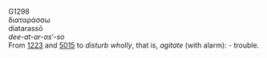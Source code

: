<body>
  <p>G1298<br>  διαταράσσω  <br> diatarassō  <br><i>dee-at-ar-as‘-so </i><br>From <a href="g1223.htm">1223</a> and <a href="g5015.htm">5015</a>  to <i>disturb</i> <i>wholly</i>, that is, <i>agitate</i> (with alarm): - trouble.<br></p>
 </body>